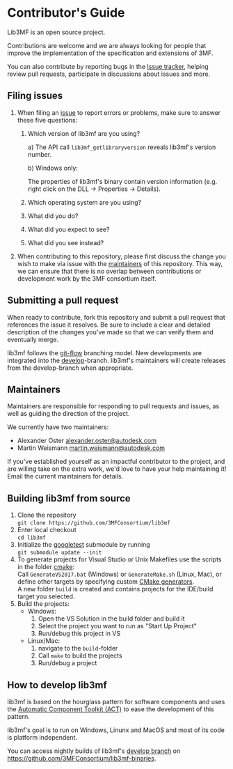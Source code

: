 # Contributor's Guide
Lib3MF is an open source project.

Contributions are welcome and we are always looking for people that improve the implementation of the specification and extensions of 3MF.

You can also contribute by reporting bugs in the [Issue tracker](../../issues), helping review pull requests, participate in discussions about issues and more.

## Filing issues
1. When filing an [issue](../../issues) to report errors or problems, make sure to answer these five questions:
	1. Which version of lib3mf are you using?

		a) The API call `lib3mf_getlibraryversion` reveals lib3mf's version number.

		b) Windows only:
		
		The properties of lib3mf's binary contain version information (e.g. right click on the DLL -> Properties -> Details).
	
	2. Which operating system are you using?
	3. What did you do?
	4. What did you expect to see?
	5. What did you see instead?

2. When contributing to this repository, please first discuss the change you wish to make via issue with the [maintainers](#maintainers) of this repository. This way, we can ensure that there is no overlap between contributions or development work by the 3MF consortium itself.

## Submitting a pull request
When ready to contribute, fork this repository and submit a pull request that references the issue it resolves. Be sure to include a clear and detailed description of the changes you've made so that we can verify them and eventually merge.

lib3mf follows the [git-flow](https://www.atlassian.com/git/tutorials/comparing-workflows/gitflow-workflow) branching model. New developments are integrated into the [develop](../../tree/develop)-branch. lib3mf's maintainers will create releases from the develop-branch when appropriate.


## Maintainers
Maintainers are responsible for responding to pull requests and issues, as well as guiding the direction of the project.

We currently have two maintainers:
- Alexander Oster alexander.oster@autodesk.com
- Martin Weismann martin.weismann@autodesk.com

If you've established yourself as an impactful contributor to the project, and are willing take on the extra work, we'd love to have your help maintaining it! Email the current maintainers for details.



## Building lib3mf from source
1. Clone the repository\
`git clone https://github.com/3MFConsortium/lib3mf`
2. Enter local checkout\
`cd lib3mf`
3. Initialize the [googletest](https://github.com/google/googletest) submodule by running\
`git submodule update --init`
4. To generate projects for Visual Studio or Unix Makefiles use the scripts in the folder [cmake](cmake):\
Call `GenerateVS2017.bat` (Windows) or `GenerateMake.sh` (Linux, Mac), or
define other targets by specifying custom [CMake generators](https://cmake.org/cmake/help/v3.0/manual/cmake-generators.7.html).\
A new folder `build` is created and contains projects for the IDE/build target you selected.
5. Build the projects:
	* Windows:
		1. Open the VS Solution in the build folder and build it
		2. Select the project you want to run as "Start Up Project"
		3. Run/debug this project in VS
	* Linux/Mac:
		1. navigate to the `build`-folder 
		2. Call `make` to build the projects
		3. Run/debug a project 


## How to develop lib3mf

lib3mf is based on the hourglass pattern for software components and uses the
[Automatic Component Toolkit (ACT)](https://github.com/Autodesk/AutomaticComponentToolkit/)
to ease the development of this pattern.

lib3mf's goal is to run on Windows, Linunx and MacOS and most of its code is platform independent.

You can access nightly builds of lib3mf's [develop branch](https://github.com/3MFConsortium/lib3mf/tree/develop) on https://github.com/3MFConsortium/lib3mf-binaries.
